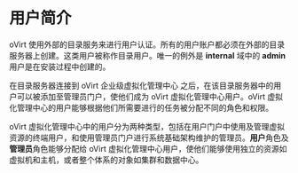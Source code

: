 # 用户简介

oVirt
使用外部的目录服务来进行用户认证。所有的用户账户都必须在外部的目录服务器上创建。这类用户被称作目录用户。唯一的例外是
**internal** 域中的 **admin** 用户是在安装过程中创建的。

在目录服务器连接到 oVirt 企业级虚拟化管理中心
之后，在该目录服务器中的用户可以被添加至管理员门户，使他们成为 oVirt
虚拟化管理中心用户。oVirt
虚拟化管理中心的用户能够根据他们所需要进行的任务被分配不同的角色和权限。

oVirt
虚拟化管理中心中的用户分为两种类型，包括在用户门户中使用及管理虚拟资源的终端用户，和使用管理员门户进行系统基础架构维护的管理员。**用户**角色及**管理员**角色能够分配给
oVirt
虚拟化管理中心用户，使他们能够使用独立的资源如虚拟机和主机，或者整个体系的对象如集群和数据中心。

